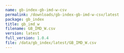 ```yaml
---
name: gb-index-gb-imd-w-csv
permalink: /downloads/gb-index-gb-imd-w-csv/latest
package: gb_index
title: gb_imd_w
filename: GB_IMD_W.csv
version: latest
full_version: 1.0.4
file: /data/gb_index/latest/GB_IMD_W.csv
---
```

